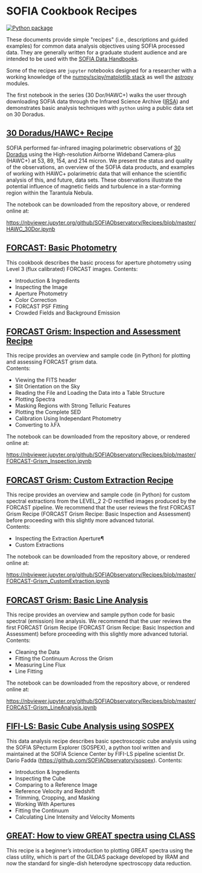 # SOFIA Cookbook Recipes

[![Python package](https://github.com/SOFIAObservatory/Recipes/actions/workflows/testing.yml/badge.svg)](https://github.com/SOFIAObservatory/Recipes/actions/workflows/testing.yml)

These documents provide simple "recipes" (i.e., descriptions and guided examples) for common data analysis objectives using SOFIA processed data. They are generally written for a graduate student audience and are intended to be used with the [SOFIA Data Handbooks](https://www.sofia.usra.edu/science/proposing-and-observing/data-products/data-resources).

Some of the recipes are `jupyter` notebooks designed for a researcher with a working knowledge of the [numpy/scipy/matplotlib stack](https://scipy.org/install.html) as well the [astropy](http://docs.astropy.org/en/stable/) modules.

The first notebook in the series (30 Dor/HAWC+) walks the user through downloading SOFIA data through the Infrared Science Archive ([IRSA](https://irsa.ipac.caltech.edu/Missions/sofia.html)) and demonstrates basic analysis techniques with `python` using a public data set on 30 Doradus.

## [30 Doradus/HAWC+ Recipe](https://nbviewer.jupyter.org/github/SOFIAObservatory/Recipes/blob/master/HAWC_30Dor.ipynb)

SOFIA performed far-infrared imaging polarimetric observations of [30 Doradus](https://www.sofia.usra.edu/multimedia/science-results-archive/sofia-reveals-never-seen-magnetic-field-details) using the High-resolution Airborne Wideband Camera-plus (HAWC+) at 53, 89, 154, and 214 micron. We present the status and quality of the observations, an overview of the SOFIA data products, and examples of working with HAWC+ polarimetric data that will enhance the scientific analysis of this, and future, data sets. These observations illustrate the potential influence of magnetic fields and turbulence in a star-forming region within the Tarantula Nebula.

The notebook can be downloaded from the repository above, or rendered online at:

https://nbviewer.jupyter.org/github/SOFIAObservatory/Recipes/blob/master/HAWC_30Dor.ipynb

## [FORCAST: Basic Photometry](https://github.com/SOFIAObservatory/Recipes/blob/master/FORCAST_Photometry.pdf)

This cookbook describes the basic process for aperture photometry using Level 3 (flux calibrated) FORCAST images.
Contents:
- Introduction & Ingredients
- Inspecting the Image
- Aperture Photometry
- Color Correction
- FORCAST PSF Fitting
- Crowded Fields and Background Emission



## [FORCAST Grism: Inspection and Assessment Recipe](https://github.com/SOFIAObservatory/Recipes/blob/master/FORCAST-Grism_Inspection.ipynb)

This recipe provides an overview and sample code (in Python) for plotting and assessing FORCAST grism data.  
Contents:
- Viewing the FITS header
- Slit Orientation on the Sky
- Reading the File and Loading the Data into a Table Structure
- Plotting Spectra
- Masking Regions with Strong Telluric Features
- Plotting the Complete SED
- Calibration Using Independant Photometry
- Converting to λFλ

The notebook can be downloaded from the repository above, or rendered online at:

https://nbviewer.jupyter.org/github/SOFIAObservatory/Recipes/blob/master/FORCAST-Grism_Inspection.ipynb

## [FORCAST Grism: Custom Extraction Recipe](https://github.com/SOFIAObservatory/Recipes/blob/master/FORCAST-Grism_CustomExtraction.ipynb)

This recipe provides an overview and sample code (in Python) for custom spectral extractions from the LEVEL_2 2-D rectified images produced by the FORCAST pipeline. We recommend that the user reviews the first FORCAST Grism Recipe (FORCAST Grism Recipe: Basic Inspection and Assessment) before proceeding with this slightly more advanced tutorial.  
Contents:
- Inspecting the Extraction Aperture¶
- Custom Extractions

The notebook can be downloaded from the repository above, or rendered online at:

https://nbviewer.jupyter.org/github/SOFIAObservatory/Recipes/blob/master/FORCAST-Grism_CustomExtraction.ipynb

## [FORCAST Grism: Basic Line Analysis](https://github.com/SOFIAObservatory/Recipes/blob/master/FORCAST-Grism_LineAnalysis.ipynb)

This recipe provides an overview and sample python code for basic spectral (emission) line analysis. We recommend that the user reviews the first FORCAST Grism Recipe (FORCAST Grism Recipe: Basic Inspection and Assessment) before proceeding with this slightly more advanced tutorial.  
Contents:
- Cleaning the Data
- Fitting the Continuum Across the Grism
- Measuring Line Flux
- Line Fitting

The notebook can be downloaded from the repository above, or rendered online at:

https://nbviewer.jupyter.org/github/SOFIAObservatory/Recipes/blob/master/FORCAST-Grism_LineAnalysis.ipynb


## [FIFI-LS: Basic Cube Analysis using SOSPEX](https://github.com/SOFIAObservatory/Recipes/blob/master/FIFI-LS_CubeAnalysis.pdf)

This data analysis recipe describes basic spectroscopic cube analysis using the SOFIA
SPecturm Explorer (SOSPEX), a python tool written and maintained at the SOFIA
Science Center by FIFI-LS pipeline scientist Dr. Dario Fadda (https://github.com/SOFIAObservatory/sospex).
Contents:
- Introduction & Ingredients
- Inspecting the Cube
- Comparing to a Reference Image
- Reference Velocity and Redshift
- Trimming, Cropping, and Masking
- Working With Apertures
- Fitting the Continuum
- Calculating Line Intensity and Velocity Moments

## [GREAT: How to view GREAT spectra using CLASS](https://github.com/SOFIAObservatory/Recipes/blob/master/GREAT_CLASSPrimer.pdf)

This recipe is a beginner’s introduction to plotting GREAT spectra using the class utility, which is part of the GILDAS package developed by IRAM and now the standard for single-dish heterodyne spectroscopy data reduction.
